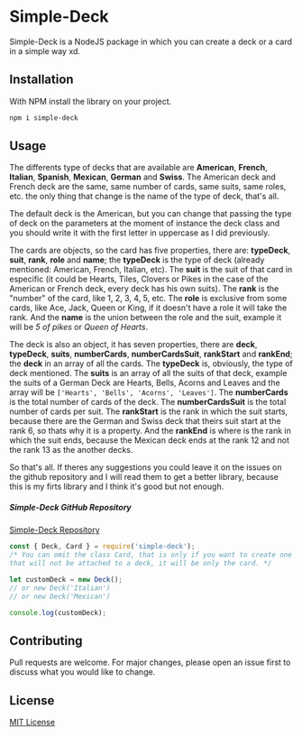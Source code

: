 # Simple-Deck

Simple-Deck is a NodeJS package in which you can create a deck or a card in a simple way xd.

## Installation

With NPM install the library on your project.

```bash
npm i simple-deck
```

## Usage

The differents type of decks that are available are **American**, **French**, **Italian**, **Spanish**, **Mexican**, **German** and **Swiss**. The American deck and French deck are the same, same number of cards, same suits, same roles, etc. the only thing that change is the name of the type of deck, that's all.

The default deck is the American, but you can change that passing the type of deck on the parameters at the moment of instance the deck class and you should write it with the first letter in uppercase as I did previously.

The cards are objects, so the card has five properties, there are: **typeDeck**, **suit**, **rank**, **role** and **name**; the **typeDeck** is the type of deck (already mentioned: American, French, Italian, etc). The **suit** is the suit of that card in especific (it could be Hearts, Tiles, Clovers or Pikes in the case of the American or French deck, every deck has his own suits). The **rank** is the "number" of the card, like 1, 2, 3, 4, 5, etc. The **role** is exclusive from some cards, like Ace, Jack, Queen or King, if it doesn't have a role it will take the rank. And the **name** is the union between the role and the suit, example it will be *5 of pikes* or *Queen of Hearts*.

The deck is also an object, it has seven properties, there are **deck**, **typeDeck**, **suits**, **numberCards**, **numberCardsSuit**, **rankStart** and **rankEnd**; the **deck** in an array of all the cards. The **typeDeck** is, obviously, the type of deck mentioned. The **suits** is an array of all the suits of that deck, example the suits of a German Deck are Hearts, Bells, Acorns and Leaves and the array will be `['Hearts', 'Bells', 'Acorns', 'Leaves']`. The **numberCards** is the total number of cards of the deck. The **numberCardsSuit** is the total number of cards per suit. The **rankStart** is the rank in which the suit starts, because there are the German and Swiss deck that theirs suit start at the rank 6, so thats why it is a property. And the **rankEnd** is where is the rank in which the suit ends, because the Mexican deck ends at the rank 12 and not the rank 13 as the another decks.

So that's all. If theres any suggestions you could leave it on the issues on the github repository and I will read them to get a better library, because this is my firts library and I think it's good but not enough.

##### Simple-Deck GitHub Repository
[Simple-Deck Repository](https://github.com/AgrevEtse/simple-deck "Simple-Deck Repository")

```javascript
const { Deck, Card } = require('simple-deck');
/* You can omit the class Card, that is only if you want to create one custom card
that will not be attached to a deck, it will be only the card. */

let customDeck = new Deck();
// or new Deck('Italian')
// or new Deck('Mexican')

console.log(customDeck);
```

## Contributing

Pull requests are welcome. For major changes, please open an issue first to discuss what you would like to change.

## License

[MIT License](https://choosealicense.com/licenses/mit/ 'MIT License')
